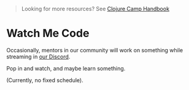> Looking for more resources? See [Clojure Camp Handbook](README.md)

# Watch Me Code

Occasionally, mentors in our community will work on something while streaming in [our Discord](discord.md).

Pop in and watch, and maybe learn something.

(Currently, no fixed schedule).
